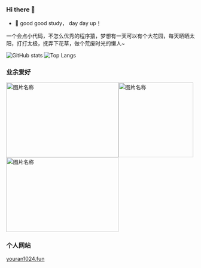 ### Hi there 👋

<!--
**youran1024/youran1024** is a ✨ _special_ ✨ repository because its `README.md` (this file) appears on your GitHub profile.

Here are some ideas to get you started:
-->

- 🌱 good good study， day day up！

一个会点小代码，不怎么优秀的程序猿，梦想有一天可以有个大花园，每天晒晒太阳，打打太极，抚弄下花草，做个荒废时光的懒人~

![GitHub stats](https://github-readme-stats.vercel.app/api?username=youran1024&count_private=true)
![Top Langs](https://github-readme-stats.vercel.app/api/top-langs/?username=youran1024&layout=compact)


### 业余爱好
<img src="http://www.kingkungfu.com/Upload/image/20190711/20190711134031_3812.jpg" width = "300" height = "200" alt="图片名称" /><img src="http://n.sinaimg.cn/fo/transform/20160804/8Xq--fxutsmu9848027.jpg" width = "200" height = "200" alt="图片名称" /><img src="https://www.143.com.cn/zb_users/upload/2019/08/201908201566286985100290.jpg" width = "300" height = "200" alt="图片名称" />


### 个人网站

[youran1024.fun](http://youran1024.fun/)
